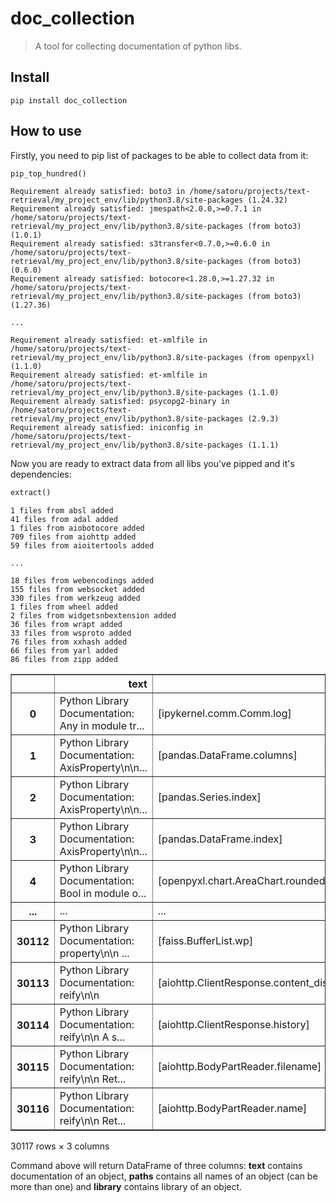 # doc_collection
> A tool for collecting documentation of python libs.


## Install

`pip install doc_collection`

## How to use

Firstly, you need to pip list of packages to be able to collect data from it:

```python
pip_top_hundred()
```

    Requirement already satisfied: boto3 in /home/satoru/projects/text-retrieval/my_project_env/lib/python3.8/site-packages (1.24.32)
    Requirement already satisfied: jmespath<2.0.0,>=0.7.1 in /home/satoru/projects/text-retrieval/my_project_env/lib/python3.8/site-packages (from boto3) (1.0.1)
    Requirement already satisfied: s3transfer<0.7.0,>=0.6.0 in /home/satoru/projects/text-retrieval/my_project_env/lib/python3.8/site-packages (from boto3) (0.6.0)
    Requirement already satisfied: botocore<1.28.0,>=1.27.32 in /home/satoru/projects/text-retrieval/my_project_env/lib/python3.8/site-packages (from boto3) (1.27.36)
    
    ...
    
    Requirement already satisfied: et-xmlfile in /home/satoru/projects/text-retrieval/my_project_env/lib/python3.8/site-packages (from openpyxl) (1.1.0)
    Requirement already satisfied: et-xmlfile in /home/satoru/projects/text-retrieval/my_project_env/lib/python3.8/site-packages (1.1.0)
    Requirement already satisfied: psycopg2-binary in /home/satoru/projects/text-retrieval/my_project_env/lib/python3.8/site-packages (2.9.3)
    Requirement already satisfied: iniconfig in /home/satoru/projects/text-retrieval/my_project_env/lib/python3.8/site-packages (1.1.1)


Now you are ready to extract data from all libs you've pipped and it's dependencies:

```python
extract()
```

    1 files from absl added
    41 files from adal added
    1 files from aiobotocore added
    709 files from aiohttp added
    59 files from aioitertools added
    
    ...
    
    18 files from webencodings added
    155 files from websocket added
    330 files from werkzeug added
    1 files from wheel added
    2 files from widgetsnbextension added
    36 files from wrapt added
    33 files from wsproto added
    76 files from xxhash added
    66 files from yarl added
    86 files from zipp added





<div>
<style scoped>
    .dataframe tbody tr th:only-of-type {
        vertical-align: middle;
    }

    .dataframe tbody tr th {
        vertical-align: top;
    }

    .dataframe thead th {
        text-align: right;
    }
</style>
<table border="1" class="dataframe">
  <thead>
    <tr style="text-align: right;">
      <th></th>
      <th>text</th>
      <th>paths</th>
      <th>library</th>
    </tr>
  </thead>
  <tbody>
    <tr>
      <th>0</th>
      <td>Python Library Documentation: Any in module tr...</td>
      <td>[ipykernel.comm.Comm.log]</td>
      <td>ipykernel</td>
    </tr>
    <tr>
      <th>1</th>
      <td>Python Library Documentation: AxisProperty\n\n...</td>
      <td>[pandas.DataFrame.columns]</td>
      <td>pandas</td>
    </tr>
    <tr>
      <th>2</th>
      <td>Python Library Documentation: AxisProperty\n\n...</td>
      <td>[pandas.Series.index]</td>
      <td>pandas</td>
    </tr>
    <tr>
      <th>3</th>
      <td>Python Library Documentation: AxisProperty\n\n...</td>
      <td>[pandas.DataFrame.index]</td>
      <td>pandas</td>
    </tr>
    <tr>
      <th>4</th>
      <td>Python Library Documentation: Bool in module o...</td>
      <td>[openpyxl.chart.AreaChart.roundedCorners]</td>
      <td>openpyxl</td>
    </tr>
    <tr>
      <th>...</th>
      <td>...</td>
      <td>...</td>
      <td>...</td>
    </tr>
    <tr>
      <th>30112</th>
      <td>Python Library Documentation: property\n\n    ...</td>
      <td>[faiss.BufferList.wp]</td>
      <td>faiss</td>
    </tr>
    <tr>
      <th>30113</th>
      <td>Python Library Documentation: reify\n\n</td>
      <td>[aiohttp.ClientResponse.content_disposition]</td>
      <td>aiohttp</td>
    </tr>
    <tr>
      <th>30114</th>
      <td>Python Library Documentation: reify\n\n    A s...</td>
      <td>[aiohttp.ClientResponse.history]</td>
      <td>aiohttp</td>
    </tr>
    <tr>
      <th>30115</th>
      <td>Python Library Documentation: reify\n\n    Ret...</td>
      <td>[aiohttp.BodyPartReader.filename]</td>
      <td>aiohttp</td>
    </tr>
    <tr>
      <th>30116</th>
      <td>Python Library Documentation: reify\n\n    Ret...</td>
      <td>[aiohttp.BodyPartReader.name]</td>
      <td>aiohttp</td>
    </tr>
  </tbody>
</table>
<p>30117 rows × 3 columns</p>
</div>



Command above will return DataFrame of three columns: __text__ contains documentation of an object, __paths__ contains all names of an object (can be more than one) and __library__ contains library of an object.